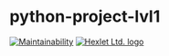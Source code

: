 # python-project-lvl1
[![Maintainability](https://api.codeclimate.com/v1/badges/a99a88d28ad37a79dbf6/maintainability)](https://codeclimate.com/github/codeclimate/codeclimate/maintainability)
[![Hexlet Ltd. logo](https://ru.hexlet.io/pages/about?utm_source=github&utm_medium=link&utm_campaign=python-package)](https://github.com/nightdentist/python-project-lvl1/actions/workflows/main.yml/badge.svg)